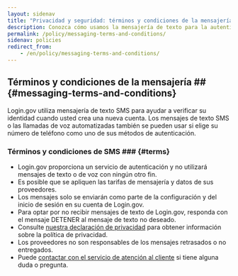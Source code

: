 ```yaml
---
layout: sidenav
title: "Privacidad y seguridad: términos y condiciones de la mensajería"
description: Conozca cómo usamos la mensajería de texto para la autenticación.
permalink: /policy/messaging-terms-and-conditions/
sidenav: policies
redirect_from:
    - /en/policy/messaging-terms-and-conditions/
---
```

## Términos y condiciones de la mensajería ## {#messaging-terms-and-conditions}

Login.gov utiliza mensajería de texto SMS para ayudar a verificar su identidad cuando usted crea una nueva cuenta. Los mensajes de texto SMS o las llamadas de voz automatizadas también se pueden usar si elige su número de teléfono como uno de sus métodos de autenticación.

### Términos y condiciones de SMS ### {#terms}

* Login.gov proporciona un servicio de autenticación y no utilizará mensajes de texto o de voz con ningún otro fin.
* Es posible que se apliquen las tarifas de mensajería y datos de sus proveedores.
* Los mensajes solo se enviarán como parte de la configuración y del inicio de sesión en su cuenta de Login.gov.
* Para optar por no recibir mensajes de texto de Login.gov, responda con el mensaje DETENER al mensaje de texto no deseado.
* Consulte [nuestra declaración de privacidad](/policy/our-privacy-act-statement/) para obtener información sobre la política de privacidad.
* Los proveedores no son responsables de los mensajes retrasados ​​o no entregados.
* Puede [contactar con el servicio de atención al cliente](/contact/) si tiene alguna duda o pregunta.
